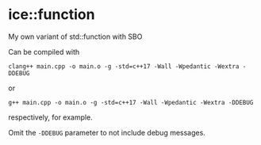 # ice::function
My own variant of std::function with SBO

Can be compiled with

`clang++ main.cpp -o main.o -g -std=c++17 -Wall -Wpedantic -Wextra -DDEBUG`

or

`g++ main.cpp -o main.o -g -std=c++17 -Wall -Wpedantic -Wextra -DDEBUG`

respectively, for example.

Omit the `-DDEBUG` parameter to not include debug messages.
